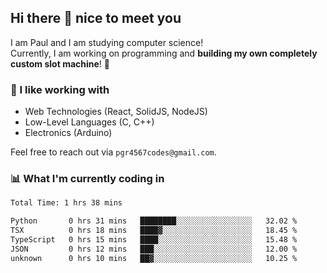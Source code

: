 ## Hi there 👋 nice to meet you

I am Paul and I am studying computer science!  
Currently, I am working on programming and **building my own completely custom slot machine**! 🎰

### 🔭 I like working with
- Web Technologies (React, SolidJS, NodeJS)
- Low-Level Languages (C, C++)
- Electronics (Arduino)

Feel free to reach out via `pgr4567codes@gmail.com`.

### 📊 What I'm currently coding in
<!--START_SECTION:waka-->

```txt
Total Time: 1 hrs 38 mins

Python       0 hrs 31 mins   ████████░░░░░░░░░░░░░░░░░   32.02 %
TSX          0 hrs 18 mins   ████▓░░░░░░░░░░░░░░░░░░░░   18.45 %
TypeScript   0 hrs 15 mins   ████░░░░░░░░░░░░░░░░░░░░░   15.48 %
JSON         0 hrs 12 mins   ███░░░░░░░░░░░░░░░░░░░░░░   12.00 %
unknown      0 hrs 10 mins   ██▓░░░░░░░░░░░░░░░░░░░░░░   10.25 %
```

<!--END_SECTION:waka-->
